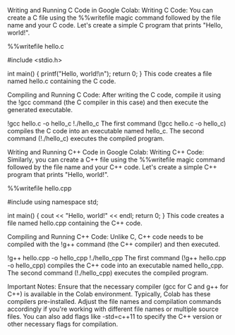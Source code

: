 Writing and Running C Code in Google Colab:
Writing C Code:
You can create a C file using the %%writefile magic command followed by the file name and your C code. Let's create a simple C program that prints "Hello, world!".


%%writefile hello.c

#include <stdio.h>

int main() {
    printf("Hello, world!\n");
    return 0;
}
This code creates a file named hello.c containing the C code.

Compiling and Running C Code:
After writing the C code, compile it using the !gcc command (the C compiler in this case) and then execute the generated executable.


!gcc hello.c -o hello_c
!./hello_c
The first command (!gcc hello.c -o hello_c) compiles the C code into an executable named hello_c. The second command (!./hello_c) executes the compiled program.

Writing and Running C++ Code in Google Colab:
Writing C++ Code:
Similarly, you can create a C++ file using the %%writefile magic command followed by the file name and your C++ code. Let's create a simple C++ program that prints "Hello, world!".

%%writefile hello.cpp

#include <iostream>
using namespace std;

int main() {
    cout << "Hello, world!" << endl;
    return 0;
}
This code creates a file named hello.cpp containing the C++ code.

Compiling and Running C++ Code:
Unlike C, C++ code needs to be compiled with the !g++ command (the C++ compiler) and then executed.


!g++ hello.cpp -o hello_cpp
!./hello_cpp
The first command (!g++ hello.cpp -o hello_cpp) compiles the C++ code into an executable named hello_cpp. The second command (!./hello_cpp) executes the compiled program.

Important Notes:
Ensure that the necessary compiler (gcc for C and g++ for C++) is available in the Colab environment. Typically, Colab has these compilers pre-installed.
Adjust the file names and compilation commands accordingly if you're working with different file names or multiple source files.
You can also add flags like -std=c++11 to specify the C++ version or other necessary flags for compilation.
